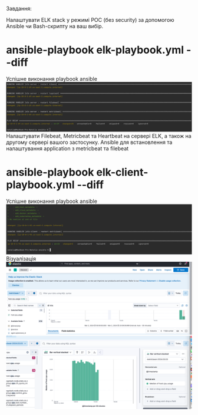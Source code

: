 
Завдання:

Налаштувати ELK stack у режимі POC (без security) за допомогою Ansible чи Bash-скрипту на ваш вибір.
# ansible-playbook elk-playbook.yml --diff
Успішне виконання playbook ansible
![image1](https://github.com/NataliaKozey/laba/blob/master/lesson25/images/img.png)
Налаштувати Filebeat, Metricbeat та Heartbeat на сервері ELK, а також на другому сервері вашого застосунку.
Ansible для встановлення та налаштування application з metricbeat та filebeat
# ansible-playbook elk-client-playbook.yml --diff
Успішне виконання playbook ansible
![image1](https://github.com/NataliaKozey/laba/blob/master/lesson25/images/img_2.png)
Візуалізація
![image1](https://github.com/NataliaKozey/laba/blob/master/lesson25/images/img_1.png)
![image1](https://github.com/NataliaKozey/laba/blob/master/lesson25/images/img_3.png)

